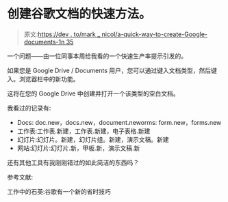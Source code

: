 # 创建谷歌文档的快速方法。

> 原文:[https://dev . to/mark _ nicol/a-quick-way-to-create-Google-documents-1n 35](https://dev.to/mark_nicol/a-quick-way-to-create-google-documents-1n35)

一个问题——由一位同事本周给我看的一个快速生产率提示引发的。

如果您是 Google Drive / Documents 用户，您可以通过键入文档类型，然后键入。浏览器栏中的新功能。

这将在您的 Google Drive 中创建并打开一个该类型的空白文档。

我看过的记录有:

*   Docs: doc.new，docs.new，document.neworms: form.new，forms.new
*   工作表:工作表.新建，工作表.新建，电子表格.新建
*   幻灯片:幻灯片。新建，幻灯片组。新建，演示文稿。新建
*   网站:幻灯片:幻灯片.新，甲板.新，演示文稿.新

还有其他工具有我刚刚错过的如此简洁的东西吗？

参考文献:

工作中的石英:谷歌有一个新的省时技巧